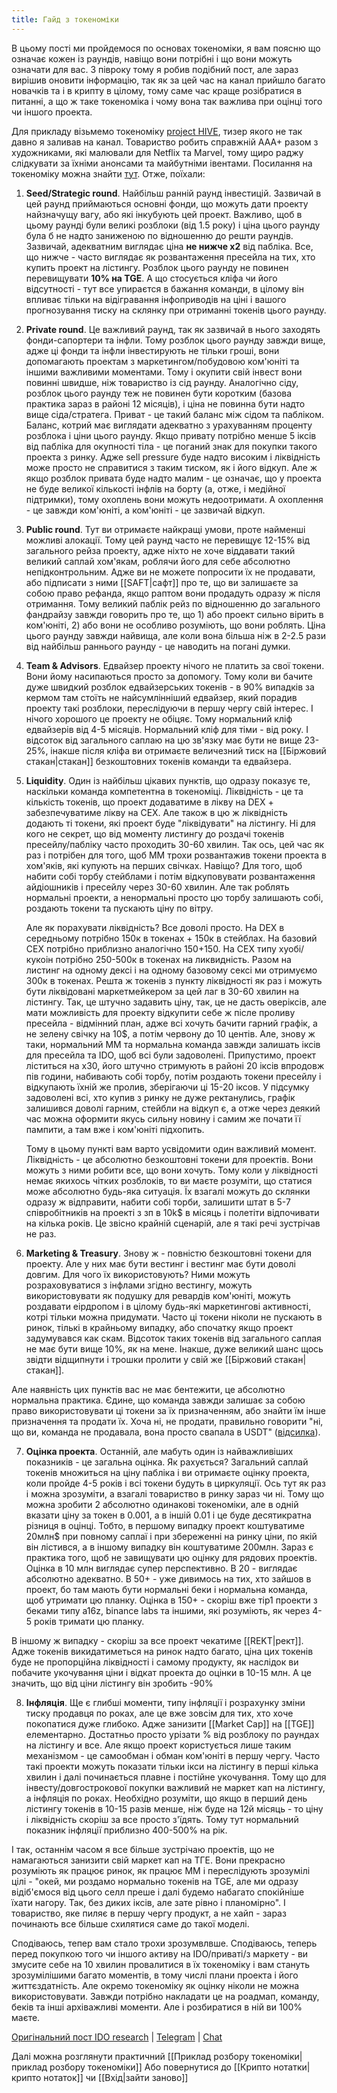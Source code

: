 ```yaml
---
title: Гайд з токеноміки
---
```

В цьому пості ми пройдемося по основах токеноміки, я вам поясню що означає кожен із раундів, навіщо вони потрібні і що вони можуть означати для вас. З півроку тому я робив подібний пост, але зараз вирішив оновити інформацію, так як за цей час на канал прийшло багато новачків та і в крипту в цілому, тому саме час краще розібратися в питанні, а що ж таке токеноміка і чому вона так важлива при оцінці того чи іншого проекта.
 
Для прикладу візьмемо токеноміку [project HIVE](https://project-hive.io/), тизер якого не так давно я заливав на канал. Товариство робить справжній AAA+ разом з художниками, які малювали для Netflix та Marvel, тому щиро раджу слідкувати за їхніми анонсами та майбутніми івентами. Посилання на токеноміку можна знайти [тут](https://project-hive.io/docs/tokenomics.pdf). Отже, поїхали:

1. **Seed/Strategic round**. Найбільш ранній раунд інвестицій. Зазвичай в цей раунд приймаються основні фонди, що можуть дати проекту найзначущу вагу, або які інкубують цей проект. Важливо, щоб в цьому раунді були великі розблоки (від 1.5 року) і ціна цього раунду була б не надто заниженою по відношенню до решти раундів. Зазвичай, адекватним виглядає ціна **не нижче х2** від пабліка. Все, що нижче - часто виглядає як розвантаження пресейла на тих, хто купить проект на лістингу. Розблок цього раунду не повинен перевищувати **10% на TGE**. А що стосується кліфа чи його відсутності - тут все упираєтся в бажання команди, в цілому він впливає тільки на відігравання інфоприводів на ціні і вашого прогнозування тиску на склянку при отриманні токенів цього раунду.

2. **Private round**. Це важливий раунд, так як зазвичай в нього заходять фонди-сапортери та інфли. Тому розблок цього раунду завжди вище, адже ці фонди та інфли інвестирують не тільки гроші, вони допомагають проектам з маркетингом/побудовою ком'юніті та іншими важливими моментами. Тому і окупити свій інвест вони повинні швидше, ніж товариство із сід раунду. Аналогічно сіду, розблок цього раунду теж не повинен бути коротким (базова практика зараз в районі 12 місяців), і ціна не повинна бути надто вище сіда/стратега. Приват - це такий баланс між сідом та пабліком. Баланс, котрий має виглядати адекватно з урахуванням проценту розблока і ціни цього раунду. Якщо привату потрібно менше 5 іксів від пабліка для окупності тіла - це поганий знак для покупки такого проекта з ринку. Адже sell pressure буде надто високим і ліквідність може просто не справитися з таким тиском, як і його відкуп. Але ж якщо розблок привата буде надто малим - це означає, що у проекта не буде великої кількості інфлів на борту (а, отже, і медійної підтримки), тому охоплень вони можуть недоотримати. А охоплення - це завжди ком'юніті, а ком'юніті - це зазвичай відкуп.

3. **Public round**. Тут ви отримаєте найкращі умови, проте найменші можливі алокації. Тому цей раунд часто не перевищує 12-15% від загального рейза проекту, адже ніхто не хоче віддавати такий великий саплай хом'якам, роблячи його для себе абсолютно непідконтрольним. Адже ви не можете попросити їх не продавати, або підписати з ними [[SAFT|сафт]] про те, що ви залишаєте за собою право рефанда, якщо раптом вони продадуть одразу ж після отримання. Тому великий паблік рейз по відношенню до загального фандрайзу завжди говорить про те, що 1) або проект сильно вірить в ком'юніті, 2) або вони не особливо розуміють, що вони роблять. Ціна цього раунду завжди найвища, але коли вона більша ніж в 2-2.5 рази від найбільш раннього раунду - це наводить на погані думки.

4. **Team & Advisors**. Едвайзер проекту нічого не платить за свої токени. Вони йому насипаються просто за допомогу. Тому коли ви бачите дуже швидкий розблок едвайзерських токенів - в 90% випадків за кермом там стоїть не найсумлінніший едвайзер, який порадив проекту такі розблоки, переслідуючи в першу чергу свій інтерес. І нічого хорошого це проекту не обіцяє. Тому нормальний кліф едвайзерів від 4-5 місяців. Нормальний кліф для тіми - від року. І відсоток від загального саплаю на цю зв'язку має бути не вище 23-25%, інакше після кліфа ви отримаєте величезний тиск на [[Біржовий стакан|стакан]] безкоштовних токенів команди та едвайзера.

5. **Liquidity**. Один із найбільш цікавих пунктів, що одразу показує те, наскільки команда компетентна в токеноміці. Ліквідність - це та кількість токенів, що проект додаватиме в лікву на DEX + забезпечуватиме лікву на CEX. Але також в цю ж ліквідність додають ті токени, які проект буде "ліквідувати" на лістингу. Ні для кого не секрет, що від моменту листингу до роздачі токенів пресейлу/пабліку часто проходить 30-60 хвилин. Так ось, цей час як раз і потрібен для того, щоб ММ трохи розвантажив токени проекта в хом'яків, які купують на перших свічках. Навіщо? Для того, щоб набити собі торбу стейблами і потім відкуповувати розвантаження айдіошників і пресейлу через 30-60 хвилин. Але так роблять нормальні проекти, а ненормальні просто цю торбу залишають собі, роздають токени та пускають ціну по вітру. 

	Але як порахувати ліквідність? Все доволі просто. На DEX в середньому потрібно 150к в токенах + 150к в стейблах. На базовий CEX потрібно приблизно аналогічно 150+150. На CEX типу хуобі/кукоін потрібно 250-500к в токенах на ликвидність. Разом на листинг на одному дексі і на одному базовому сексі ми отримуємо 300к в токенах. Решта ж токенів з пункту ліквідності як раз і можуть бути ліквідовані маркетмейкером за цей лаг в 30-60 хвилин на лістингу. Так, це штучно задавить ціну, так, це не дасть оверіксів, але мати можливість для проекту відкупити себе ж післе проливу пресейла - відмінний план, адже всі хочуть бачити гарний графік, а не зелену свічку на 10$, а потім червону до 10 центів. Але, знову ж таки, нормальний ММ та нормальна команда завжди залишать іксів для пресейла та IDO, щоб всі були задоволені. Припустимо, проект ліститься на х30, його штучно стримують в районі 20 іксів впродовж пів години, набивають собі торбу, потім роздають токени пресейлу і відкупають їхній же пролив, зберігаючи ці 15-20 іксов. У підсумку задоволені всі, хто купив з ринку не дуже ректанулись, графік залишився доволі гарним, стейбли на відкуп є, а отже через деякий час можна оформити якусь сильну новину і самим же почати її пампити, а там вже і ком'юніті підхопить.

	Тому в цьому пункті вам варто усвідомити один важливий момент. Ліквідність - це абсолютно безкоштовні токени для проектів. Вони можуть з ними робити все, що вони хочуть. Тому коли у ліквідності немає якихось чітких розблоків, то ви маєте розуміти, що статися може абсолютно будь-яка ситуація. Їх взагалі можуть до склянки одразу ж відправити, набити собі торби, залишити штат в 5-7 співробітників на проекті з зп в 10k$ в місяць і полетіти відпочивати на кілька років. Це звісно  крайній сценарій, але я такі речі зустрічав не раз. 

6. **Marketing & Treasury**. Знову ж - повністю безкоштовні токени для проекту. Але у них має бути вестинг і вестинг має бути доволі довгим. Для чого їх використовують? Ними можуть розраховуватися з інфлами згідно вестингу, можуть використовувати як подушку для ревардів ком'юніті, можуть роздавати еірдропом і в цілому будь-які маркетингові активності, котрі тільки можна придумати. Часто ці токени ніколи не пускають в ринок, тількі в крайньому випадку, або спочатку якщо проект задумувався как скам. Відсоток таких токенів від загального саплая не має бути вище 10%, як на мене. Інакше, дуже великий шанс щось звідти відщипнути і трошки пролити у свій же [[Біржовий стакан|стакан]].

Але наявність цих пунктів вас не має бентежити, це абсолютно нормальна практика. Єдине, що команда завжди залишає за собою право використовувати ці токени за їх призначенням, або знайти їм інше призначення та продати їх. Хоча ні, не продати, правильно говорити "ні, що ви, команда не продавала, вона просто свапала в USDT" ([відсилка](https://t.me/idoresearch/917)).

7. **Оцінка проекта**.  Останній, але мабуть один із найважливіших показників - це загальна оцінка. Як рахується? Загальний саплай токенів множиться на ціну пабліка і ви отримаєте оцінку проекта, коли пройде 4-5 років і всі токени будуть в циркуляції. Ось тут як раз і можна зрозуміти, а взагалі товариство в ринку зараз чи ні. Тому що можна зробити 2 абсолютно одинакові токеноміки, але в одній вказати ціну за токен в 0.001, а в іншій 0.01 і це буде десятикратна різниця в оцінці. Тобто, в першому випадку проект коштуватиме 20млн$ при повному саплаї і при збереженні на ринку ціни, по якій він лістився, а в іншому випадку він коштуватиме 200млн. Зараз є практика того, щоб не завищувати цю оцінку для рядових проектів. Оцінка в 10 млн виглядає супер перспективно. В 20 - виглядає абсолютно адекватно. В 50+ - уже дивимось на тих, хто зайшов в проект, бо там мають бути нормальні беки і нормальна команда, щоб утримати цю планку. Оцінка в 150+ - скоріш вже тір1 проекти з беками типу a16z, binance labs та іншими, які розуміють, як через 4-5 років тримати цю планку. 

В іншому ж випадку - скоріш за все проект чекатиме [[REKT|рект]]. Адже токенів викидатиметься на ринок надто багато, ціна цих токенів буде не пропорційна ліквідності і самому продукту, як наслідок ви побачите укочування ціни і відкат проекта до оцінки в 10-15 млн. А це значить, що від ціни лістингу він зробить -90%

8. **Інфляція**. Ще є глибші моменти, типу інфляції і розрахунку зміни тиску продавця по роках, але це вже зовсім для тих, хто хоче покопатися дуже глибоко. Адже занизити [[Market Cap]] на [[TGE]] елементарно. Достатньо просто урізати % від розблоку по раундах на лістингу и все. Але якщо проект користується лише таким механізмом - це самообман і обман ком'юніті в першу чергу. Часто такі проекти можуть показати тільки ікси на лістингу в перші кілька хвилин і далі починається плавне і постійне укочування. Тому що для інвесту/довгострокової покупки важливий не маркет кап на лістингу, а інфляція по роках. Необхідно розуміти, що якщо в перший день лістингу токенів в 10-15 разів менше, ніж буде на 12й місяць - то ціну і ліквідність скоріш за все просто з'їдять. Тому тут нормальний показник інфляції приблизно 400-500% на рік. 

І так, останнім часом я все більше зустрічаю проектів, що не намагаються занизити свій маркет кап на ТГЕ. Вони прекрасно розуміють як працює ринок, як працює ММ і переслідують зрозумілі цілі - "окей, ми роздамо нормально токенів на TGE, але ми одразу відіб'ємося від цього селл преше і далі будемо набагато спокійніше їхати нагору. Так, без диких іксів, але зате рівно і планомірно". І товариство, яке пиляє в першу чергу продукт, а не хайп - зараз починають все більше схилятися саме до такої моделі.

Сподіваюсь, тепер вам стало трохи зрозумвлвше. Сподіваюсь, теперь перед покупкою того чи іншого активу на IDO/приваті/з маркету - ви змусите себе на 10 хвилин провалитися в їх токеноміку і вам стануть зрозумілішими багато моментів, в тому числі плани проекта і його життєздатність. Але окремо токеноміку як оцінку ніколи не можна використовувати. Завжди потрібно накладати це на роадмап, команду, беків та інші архіважливі моменти. Але і розбиратися в ній ви 100% маєте.

[Оригінальний пост IDO research](https://t.me/idoresearch/1091) | [Telegram](https://t.me/idoresearch) | [Chat](https://t.me/IDOresearch_chat)

Далі можна розглянути практичний [[Приклад розбору токеноміки|приклад розбору токеноміки]] 
Або повернутися до [[Крипто нотатки|крипто нотаток]] чи [[Вхід|зайти заново]]